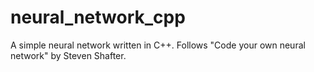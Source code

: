 # neural_network_cpp

A simple neural network written in C++. 
Follows "Code your own neural network" by Steven Shafter.

